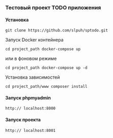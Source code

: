 ### Тестовый проект TODO приложения

#### Установка

```
git clone https://github.com/slpuh/sptodo.git

```
Запуск Docker контейнера

```
сd project_path docker-compose up
```
или в фоновом режиме

```
сd project_path docker-compose up -d
```
Установка зависимостей
```
сd project_path/www composer install
```
#### Запуск phpmyadmin

```
http:// localhost:8000
```
#### Запуск проекта

```
http:// localhost:8001
```
